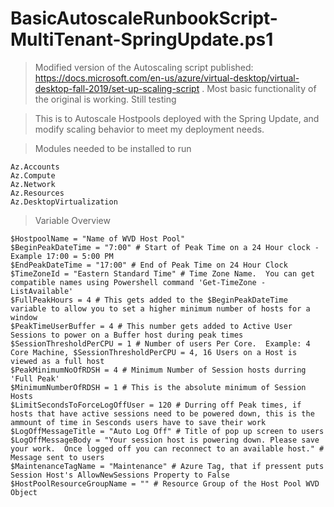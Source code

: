# BasicAutoscaleRunbookScript-MultiTenant-SpringUpdate.ps1

> Modified version of the Autoscaling script published: https://docs.microsoft.com/en-us/azure/virtual-desktop/virtual-desktop-fall-2019/set-up-scaling-script .  Most basic functionality of the original is working.  Still testing

> This is to Autoscale Hostpools deployed with the Spring Update, and modify scaling behavior to meet my deployment needs.  

> Modules needed to be installed to run
```
Az.Accounts
Az.Compute
Az.Network
Az.Resources
Az.DesktopVirtualization
```

> Variable Overview
```
$HostpoolName = "Name of WVD Host Pool"
$BeginPeakDateTime = "7:00" # Start of Peak Time on a 24 Hour clock - Example 17:00 = 5:00 PM
$EndPeakDateTime = "17:00" # End of Peak Time on 24 Hour Clock
$TimeZoneId = "Eastern Standard Time" # Time Zone Name.  You can get compatible names using Powershell command 'Get-TimeZone -ListAvailable'
$FullPeakHours = 4 # This gets added to the $BeginPeakDateTime variable to allow you to set a higher minimum number of hosts for a window
$PeakTimeUserBuffer = 4 # This number gets added to Active User Sessions to power on a Buffer host during peak times
$SessionThresholdPerCPU = 1 # Number of users Per Core.  Example: 4 Core Machine, $SessionThresholdPerCPU = 4, 16 Users on a Host is viewed as a full host
$PeakMinimumNoOfRDSH = 4 # Minimum Number of Session hosts durring 'Full Peak'
$MinimumNumberOfRDSH = 1 # This is the absolute minimum of Session Hosts
$LimitSecondsToForceLogOffUser = 120 # Durring off Peak times, if hosts that have active sessions need to be powered down, this is the ammount of time in Sesconds users have to save their work
$LogOffMessageTitle = "Auto Log Off" # Title of pop up screen to users
$LogOffMessageBody = "Your session host is powering down. Please save your work.  Once logged off you can reconnect to an available host." # Message sent to users
$MaintenanceTagName = "Maintenance" # Azure Tag, that if pressent puts Session Host's AllowNewSessions Property to False
$HostPoolResourceGroupName = "" # Resource Group of the Host Pool WVD Object
```
